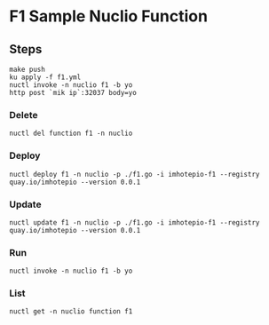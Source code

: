 # F1 Sample Nuclio Function

## Steps

```shell
make push
ku apply -f f1.yml
nuctl invoke -n nuclio f1 -b yo
http post `mik ip`:32037 body=yo
```


### Delete

```shell
nuctl del function f1 -n nuclio
```

### Deploy

```shell
nuctl deploy f1 -n nuclio -p ./f1.go -i imhotepio-f1 --registry quay.io/imhotepio --version 0.0.1
```

### Update

```shell
nuctl update f1 -n nuclio -p ./f1.go -i imhotepio-f1 --registry quay.io/imhotepio --version 0.0.1
```

### Run

```shell
nuctl invoke -n nuclio f1 -b yo
```

### List
```code
nuctl get -n nuclio function f1
```

